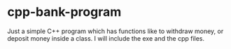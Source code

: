 # cpp-bank-program
Just a simple C++ program which has functions like to withdraw money, or deposit money inside a class. I will include the exe and the cpp files.
